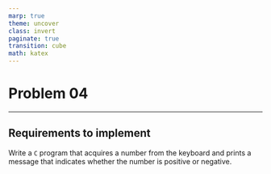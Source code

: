 ```yaml
---
marp: true
theme: uncover
class: invert
paginate: true
transition: cube
math: katex
---
```


# Problem 04

---

## Requirements to implement

Write a `C` program that acquires a number from the keyboard and prints a message that indicates whether the number is positive or negative.
